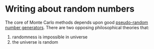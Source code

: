 # Writing about random numbers 

The core of Monte
Carlo methods depends upon good [pseudo-random number
generators](https://en.wikipedia.org/wiki/Pseudorandom_number_generator).
There are two opposing philosophical theories that:

1. randomness is impossible in universe
2. the universe is random



